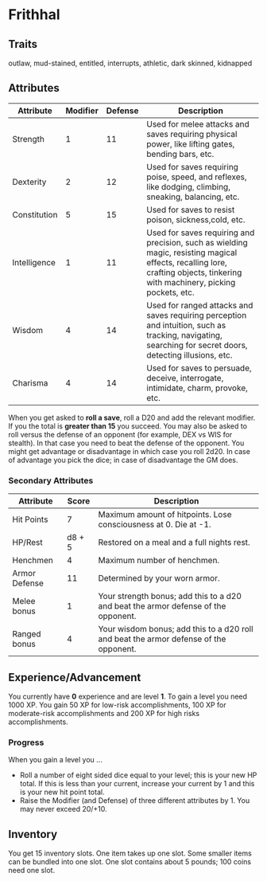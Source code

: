 # Frithhal

## Traits

outlaw, mud-stained, entitled, interrupts, athletic, dark skinned, kidnapped

## Attributes

| Attribute    | Modifier | Defense | Description                                                                                                                                                                  |
| ------------ | -------- | ------- | ---------------------------------------------------------------------------------------------------------------------------------------------------------------------------- |
| Strength     | 1        | 11      | Used for melee attacks and saves requiring physical power, like lifting gates, bending bars, etc.                                                                            |
| Dexterity    | 2        | 12      | Used for saves requiring poise, speed, and reflexes, like dodging, climbing, sneaking, balancing, etc.                                                                       |
| Constitution | 5        | 15      | Used for saves to resist poison, sickness,cold, etc.                                                                                                                         |
| Intelligence | 1        | 11      | Used for saves requiring and precision, such as wielding magic, resisting magical effects, recalling lore, crafting objects, tinkering with machinery, picking pockets, etc. |
| Wisdom       | 4        | 14      | Used for ranged attacks and saves requiring perception and intuition, such as tracking, navigating, searching for secret doors, detecting illusions, etc.                    |
| Charisma     | 4        | 14      | Used for saves to persuade, deceive, interrogate, intimidate, charm, provoke, etc.                                                                                           |

When you get asked to **roll a save**, roll a D20 and add the relevant modifier. If you the total is **greater than 15** you succeed. You may also be asked to roll versus the defense of an opponent (for example, DEX vs WIS for stealth). In that case you need to beat the defense of the opponent. You might get advantage or disadvantage in which case you roll 2d20. In case of advantage you pick the dice; in case of disadvantage the GM does.

### Secondary Attributes

| Attribute     | Score  | Description                                                                           |
| ------------- | ------ | ------------------------------------------------------------------------------------- |
| Hit Points    | 7      | Maximum amount of hitpoints. Lose consciousness at 0. Die at -1.                      |
| HP/Rest       | d8 + 5 | Restored on a meal and a full nights rest.                                            |
| Henchmen      | 4      | Maximum number of henchmen.                                                           |
| Armor Defense | 11     | Determined by your worn armor.                                                        |
| Melee bonus   | 1      | Your strength bonus; add this to a d20 and beat the armor defense of the opponent.    |
| Ranged bonus  | 4      | Your wisdom bonus; add this to a d20 roll and beat the armor defense of the opponent. |

## Experience/Advancement

You currently have **0** experience and are level **1**. To gain a level you need 1000 XP. You gain 50 XP for low-risk accomplishments, 100 XP for moderate-risk accomplishments and 200 XP for high risks accomplishments. 

### Progress

When you gain a level you ...

* Roll a number of eight sided dice equal to your level; this is your new HP total. If this is less than your current, increase your current by 1 and this is your new hit point total.
* Raise the Modifier (and Defense) of three different attributes by 1. You may never exceed 20/+10.

## Inventory

You get 15 inventory slots. One item takes up one slot. Some smaller items can be bundled into one slot. One slot contains about 5 pounds; 100 coins need one slot.

